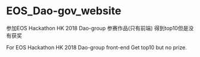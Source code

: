 # EOS_Dao-gov_website
参加EOS Hackathon HK 2018
Dao-group 参赛作品(只有前端)
得到top10但是没有获奖

For EOS Hackathon HK 2018
Dao-group front-end
Get top10 but no prize.


